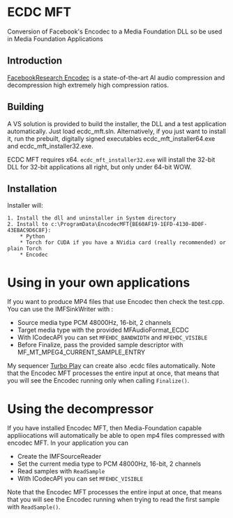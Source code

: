# ECDC MFT
Conversion of Facebook's Encodec to a Media Foundation DLL so be used in Media Foundation Applications

## Introduction

[FacebookResearch Encodec](https://github.com/facebookresearch/encodec) is a state-of-the-art AI audio compression and decompression high extremely high compression ratios.

## Building
A VS solution is provided to build the installer, the DLL and a test application automatically. Just load ecdc_mft.sln. Alternatively, if you just want to install it, run the prebuilt, digitally signed executables ecdc_mft_installer64.exe and ecdc_mft_installer32.exe.

ECDC MFT requires x64. `ecdc_mft_installer32.exe` will install the 32-bit DLL for 32-bit applications all right, but only under 64-bit WOW.

## Installation

Installer will:

	1. Install the dll and uninstaller in System directory
	2. Install to c:\ProgramData\EncodecMFT{BE60AF19-1EFD-4130-8D0F-43EBAC9D6C8F}:
		* Python
		* Torch for CUDA if you have a NVidia card (really recommended) or plain Torch
		* Encodec
	
# Using in your own applications

If you want to produce MP4 files that use Encodec then check the test.cpp. You can use the IMFSinkWriter with :

* Source media type PCM 48000Hz, 16-bit, 2 channels
* Target media type with the provided MFAudioFormat_ECDC
* With ICodecAPI you can set `MFEHDC_BANDWIDTH` and `MFEHDC_VISIBLE`
* Before Finalize, pass the provided sample descriptor with MF_MT_MPEG4_CURRENT_SAMPLE_ENTRY

My sequencer [Turbo Play](https://www.turbo-play.com) can create also .ecdc files automatically.
Note that the Encodec MFT processes the entire input at once, that means that you will see the Encodec running only when calling `Finalize()`.

# Using the decompressor

If you have installed Encodec MFT, then Media-Foundation capable appliiocations will automatically be able to open mp4 files compressed with encodec MFT. In your application you can

* Create the IMFSourceReader
* Set the current media type to PCM 48000Hz, 16-bit, 2 channels
* Read samples with `ReadSample`
* With ICodecAPI you can set `MFEHDC_VISIBLE`

Note that the Encodec MFT processes the entire input at once, that means that you will see the Encodec running when trying to read the first sample with `ReadSample()`.



	


 
